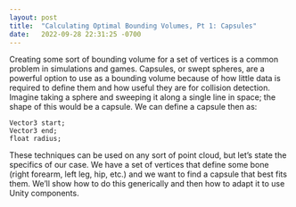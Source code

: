 ```yaml
---
layout: post
title:  "Calculating Optimal Bounding Volumes, Pt 1: Capsules"
date:   2022-09-28 22:31:25 -0700
---
```


Creating some sort of bounding volume for a set of vertices is a common problem in simulations and games. Capsules, or swept spheres, are a powerful option to use as a bounding volume because of how little data is required to define them and how useful they are for collision detection. Imagine taking a sphere and sweeping it along a single line in space; the shape of this would be a capsule. We can define a capsule then as:

```
Vector3 start;
Vector3 end;
float radius;
```

These techniques can be used on any sort of point cloud, but let’s state the specifics of our case. We have a set of vertices that define some bone (right forearm, left leg, hip, etc.) and we want to find a capsule that best fits them. We’ll show how to do this generically and then how to adapt it to use Unity components.